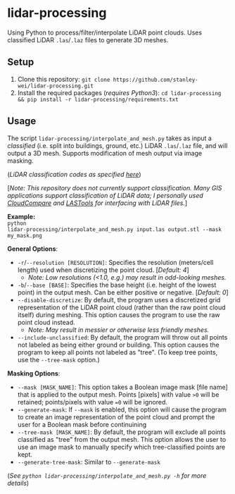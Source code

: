 # lidar-processing
Using Python to process/filter/interpolate LiDAR point clouds. Uses classified LiDAR `.las`/`.laz` files to generate 3D meshes.


## Setup
 1. Clone this repository: `git clone https://github.com/stanley-wei/lidar-processing.git`
 2. Install the required packages (*requires Python3*): `cd lidar-processing && pip install -r lidar-processing/requirements.txt`


## Usage
The script `lidar-processing/interpolate_and_mesh.py` takes as input a *classified* (i.e. split into buildings, ground, etc.) LiDAR `.las`/`.laz` file, and will output a 3D mesh. Supports modification of mesh output via image masking.

(*LiDAR classification codes as specified [here](https://desktop.arcgis.com/en/arcmap/latest/manage-data/las-dataset/lidar-point-classification.htm)*)

[*Note: This repository does not currently support classification. Many GIS applications support classification of LiDAR data; I personally used [CloudCompare](https://www.cloudcompare.org/) and [LASTools](https://rapidlasso.de/product-overview/) for interfacing with LiDAR files.*]

**Example:**
<br><code>python lidar-processing/interpolate_and_mesh.py input.las output.stl --mask my_mask.png</code>

**General Options**:

 - `-r`/`--resolution [RESOLUTION]`: Specifies the resolution (meters/cell length) used when discretizing the point cloud. [*Default: 4*]
	 - *Note: Low resolutions (<1.0, e.g.) may result in odd-looking meshes.*
 - `-b`/`--base [BASE]`: Specifies the base height (i.e. height of the lowest point) in the output mesh. Can be either positive or negative. [*Default: 0*]
 - `--disable-discretize`: By default, the program uses a discretized grid representation of the LiDAR point cloud (rather than the raw point cloud itself) during meshing. This option causes the program to use the raw point cloud instead.
	 - *Note: May result in messier or otherwise less friendly meshes.*
 - `--include-unclassified`: By default, the program will throw out all points not labeled as being either ground or building. This option causes the program to keep all points not labeled as "tree". (To keep tree points, use the `--tree-mask` option.)

**Masking Options**:
- `--mask [MASK_NAME]`: This option takes a Boolean image mask [file name] that is applied to the output mesh. Points [pixels] with value `>0` will be retained; points/pixels with value `=0` will be ignored.
- `--generate-mask`: If `--mask` is enabled, this option will cause the program to create an image representation of the point cloud and prompt the user for a Boolean mask before continuining
- `--tree-mask [MASK_NAME]`: By default, the program will exclude all points classified as "tree" from the output mesh. This option allows the user to use an image mask to manually specify which tree-classified points are kept.
- `--generate-tree-mask`: Similar to `--generate-mask`

(*See `python lidar-processing/interpolate_and_mesh.py -h` for more details*)
